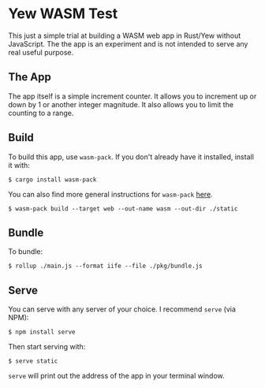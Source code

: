 # Yew WASM Test
This just a simple trial at building a WASM web app in Rust/Yew without JavaScript. The the app is an experiment and is not intended to serve any real useful purpose.

## The App
The app itself is a simple increment counter. It allows you to increment up or down by 1 or another integer magnitude. It also allows you to limit the counting to a range.

## Build
To build this app, use `wasm-pack`. If you don't already have it installed, install it with:

```
$ cargo install wasm-pack
```

You can also find more general instructions for `wasm-pack` [here](https://yew.rs/docs/en/getting-started/project-setup/using-wasm-pack/).

```
$ wasm-pack build --target web --out-name wasm --out-dir ./static
```

## Bundle
To bundle:

```
$ rollup ./main.js --format iife --file ./pkg/bundle.js
```

## Serve
You can serve with any server of your choice. I recommend `serve` (via NPM):

```
$ npm install serve
```

Then start serving with:

```
$ serve static
```

`serve` will print out the address of the app in your terminal window.